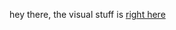 
hey there, the visual stuff is [right here](https://kemeii.com)

<!---
1immy/1immy is a ✨ special ✨ repository because its `README.md` (this file) appears on your GitHub profile.
You can click the Preview link to take a look at your changes.
--->
